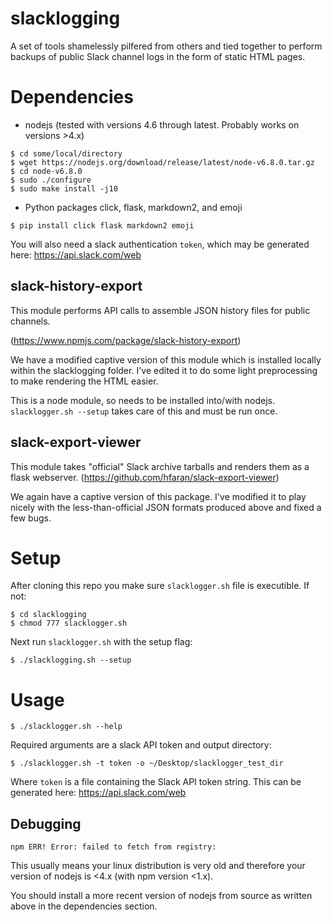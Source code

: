 # slacklogging

A set of tools shamelessly pilfered from others and tied together to perform backups of public Slack channel logs in the form of static HTML pages.

# Dependencies

* nodejs (tested with versions 4.6 through latest. Probably works on versions >4.x)

```
$ cd some/local/directory
$ wget https://nodejs.org/download/release/latest/node-v6.8.0.tar.gz
$ cd node-v6.8.0
$ sudo ./configure
$ sudo make install -j10
```

* Python packages click, flask, markdown2, and emoji

```
$ pip install click flask markdown2 emoji
```

You will also need a slack authentication `token`, which may be generated here: https://api.slack.com/web

slack-history-export
--------------------

This module performs API calls to assemble JSON history files for public channels.

(https://www.npmjs.com/package/slack-history-export)

We have a modified captive version of this module which is installed locally within the slacklogging folder.
I've edited it to do some light preprocessing to make rendering the HTML easier.

This is a node module, so needs to be installed into/with nodejs. `slacklogger.sh --setup` takes care of this and must be run once.


slack-export-viewer
--------------------

This module takes "official" Slack archive tarballs and renders them as a flask webserver.
(https://github.com/hfaran/slack-export-viewer)

We again have a captive version of this package. I've modified it to play nicely with the
less-than-official JSON formats produced above and fixed a few bugs.


# Setup

After cloning this repo you make sure `slacklogger.sh` file is executible. If not:

```
$ cd slacklogging
$ chmod 777 slacklogger.sh
```

Next run `slacklogger.sh` with the setup flag:

```
$ ./slacklogging.sh --setup
```

# Usage

```
$ ./slacklogger.sh --help
```

Required arguments are a slack API token and output directory:

```
$ ./slacklogger.sh -t token -o ~/Desktop/slacklogger_test_dir
```

Where `token` is a file containing the Slack API token string.
This can be generated here: https://api.slack.com/web

Debugging
---------

`npm ERR! Error: failed to fetch from registry:`

This usually means your linux distribution is very old and therefore your version of nodejs is <4.x (with npm version <1.x).

You should install a more recent version of nodejs from source as written above in the dependencies section.



